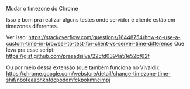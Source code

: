 Mudar o timezone do Chrome

Isso é bom pra realizar alguns testes onde servidor e cliente estão em timezones diferentes.

Ver isso: https://stackoverflow.com/questions/16448754/how-to-use-a-custom-time-in-browser-to-test-for-client-vs-server-time-difference
Que leva pra esse script: https://gist.github.com/prasadsilva/225fd0394a51e52bf62f

Ou por meio dessa extensão (que também funciona no Vivaldi): https://chrome.google.com/webstore/detail/change-timezone-time-shif/nbofeaabhknfdcpoddmfckpokmncimpj
